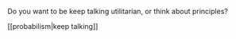Do you want to be keep talking utilitarian, or think about principles?

[[probabilism|keep talking]]